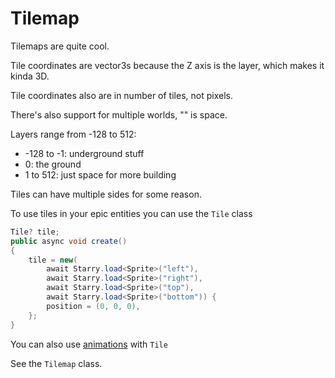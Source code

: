 # Tilemap

Tilemaps are quite cool.

Tile coordinates are vector3s because the Z axis is the layer, which makes it kinda 3D.

Tile coordinates also are in number of tiles, not pixels.

There's also support for multiple worlds, "" is space.

Layers range from -128 to 512:
- -128 to -1: underground stuff
- 0: the ground
- 1 to 512: just space for more building

Tiles can have multiple sides for some reason.

To use tiles in your epic entities you can use the `Tile` class

```cs
Tile? tile;
public async void create()
{
    tile = new(
        await Starry.load<Sprite>("left"),
        await Starry.load<Sprite>("right"),
        await Starry.load<Sprite>("top"),
        await Starry.load<Sprite>("bottom")) {
        position = (0, 0, 0),
    };
}
```

You can also use [animations](animation.md) with `Tile`

See the `Tilemap` class.